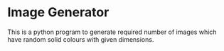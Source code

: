 # Image Generator
This is a python program to generate required number of images which have random solid colours with given dimensions.
